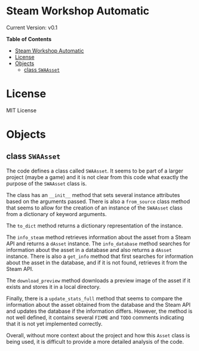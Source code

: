 # Steam Workshop Automatic

Current Version: v0.1

**Table of Contents**
- [Steam Workshop Automatic](#steam-workshop-automatic)
- [License](#license)
- [Objects](#objects)
  - [class `SWAAsset`](#class-swaasset)


# License
MIT License

# Objects

## class `SWAAsset`

The code defines a class called `SWAAsset`. It seems to be part of a larger project (maybe a game) and it is not clear from this code what exactly the purpose of the `SWAAsset` class is.

The class has an `__init__` method that sets several instance attributes based on the arguments passed. There is also a `from_source` class method that seems to allow for the creation of an instance of the `SWAAsset` class from a dictionary of keyword arguments.

The `to_dict` method returns a dictionary representation of the instance.

The `info_steam` method retrieves information about the asset from a Steam API and returns a `dAsset` instance. The `info_database` method searches for information about the asset in a database and also returns a `dAsset` instance. There is also a `get_info` method that first searches for information about the asset in the database, and if it is not found, retrieves it from the Steam API.

The `download_preview` method downloads a preview image of the asset if it exists and stores it in a local directory.

Finally, there is a `update_stats_full` method that seems to compare the information about the asset obtained from the database and the Steam API and updates the database if the information differs. However, the method is not well defined, it contains several `FIXME` and `TODO` comments indicating that it is not yet implemented correctly.

Overall, without more context about the project and how this `Asset` class is being used, it is difficult to provide a more detailed analysis of the code.